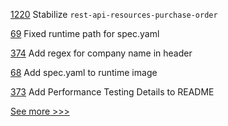 
[1220](https://github.com/hyperledger/grid/pull/1220) Stabilize `rest-api-resources-purchase-order`

[69](https://github.com/hyperledger/firefly-fabconnect/pull/69) Fixed runtime path for spec.yaml

[374](https://github.com/hyperledger/firefly/pull/374) Add regex for company name in header

[68](https://github.com/hyperledger/firefly-fabconnect/pull/68) Add spec.yaml to runtime image

[373](https://github.com/hyperledger/firefly/pull/373) Add Performance Testing Details to README


[See more >>>](https://start-here.hyperledger.org/pull-requests)
